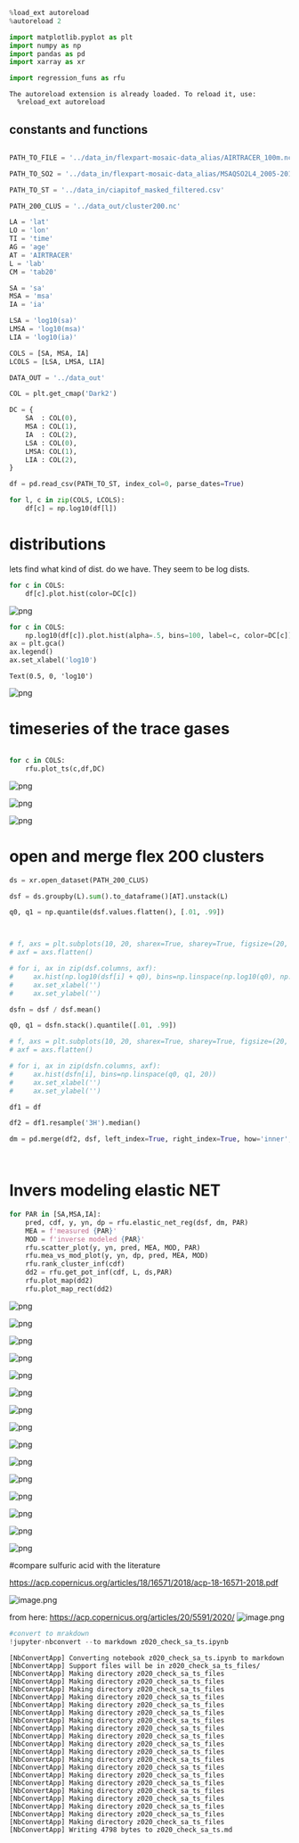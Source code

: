 ```python
%load_ext autoreload
%autoreload 2

import matplotlib.pyplot as plt
import numpy as np
import pandas as pd
import xarray as xr

import regression_funs as rfu 
```

    The autoreload extension is already loaded. To reload it, use:
      %reload_ext autoreload



## constants and functions


```python

PATH_TO_FILE = '../data_in/flexpart-mosaic-data_alias/AIRTRACER_100m.nc'

PATH_TO_SO2 = '../data_in/flexpart-mosaic-data_alias/MSAQSO2L4_2005-2018_v01-04_20190314.h5'

PATH_TO_ST = '../data_in/ciapitof_masked_filtered.csv'

PATH_200_CLUS = '../data_out/cluster200.nc'

LA = 'lat'
LO = 'lon'
TI = 'time'
AG = 'age'
AT = 'AIRTRACER'
L = 'lab'
CM = 'tab20'

SA = 'sa'
MSA = 'msa'
IA = 'ia'

LSA = 'log10(sa)'
LMSA = 'log10(msa)'
LIA = 'log10(ia)'

COLS = [SA, MSA, IA]
LCOLS = [LSA, LMSA, LIA]

DATA_OUT = '../data_out'

COL = plt.get_cmap('Dark2')

DC = {
    SA  : COL(0),
    MSA : COL(1),
    IA  : COL(2),
    LSA : COL(0),
    LMSA: COL(1),
    LIA : COL(2),
}
```


```python
df = pd.read_csv(PATH_TO_ST, index_col=0, parse_dates=True)

for l, c in zip(COLS, LCOLS):
    df[c] = np.log10(df[l])
```

# distributions 


lets find what kind of dist. do we have. They seem to be log dists. 


```python
for c in COLS:
    df[c].plot.hist(color=DC[c])
```


    
![png](z020_check_sa_ts_files/z020_check_sa_ts_5_0.png)
    



```python
for c in COLS:
    np.log10(df[c]).plot.hist(alpha=.5, bins=100, label=c, color=DC[c])
ax = plt.gca()
ax.legend()
ax.set_xlabel('log10')
```




    Text(0.5, 0, 'log10')




    
![png](z020_check_sa_ts_files/z020_check_sa_ts_6_1.png)
    


# timeseries of the trace gases


```python

```


```python
for c in COLS:
    rfu.plot_ts(c,df,DC)
```


    
![png](z020_check_sa_ts_files/z020_check_sa_ts_9_0.png)
    



    
![png](z020_check_sa_ts_files/z020_check_sa_ts_9_1.png)
    



    
![png](z020_check_sa_ts_files/z020_check_sa_ts_9_2.png)
    


# open and merge flex 200 clusters 


```python
ds = xr.open_dataset(PATH_200_CLUS)
```


```python
dsf = ds.groupby(L).sum().to_dataframe()[AT].unstack(L)

q0, q1 = np.quantile(dsf.values.flatten(), [.01, .99])



# f, axs = plt.subplots(10, 20, sharex=True, sharey=True, figsize=(20, 20))
# axf = axs.flatten()

# for i, ax in zip(dsf.columns, axf):
#     ax.hist(np.log10(dsf[i] + q0), bins=np.linspace(np.log10(q0), np.log10(q1 + q0), 20))
#     ax.set_xlabel('')
#     ax.set_ylabel('')
```


```python
dsfn = dsf / dsf.mean()
```


```python
q0, q1 = dsfn.stack().quantile([.01, .99])
```


```python
# f, axs = plt.subplots(10, 20, sharex=True, sharey=True, figsize=(20, 20))
# axf = axs.flatten()

# for i, ax in zip(dsfn.columns, axf):
#     ax.hist(dsfn[i], bins=np.linspace(q0, q1, 20))
#     ax.set_xlabel('')
#     ax.set_ylabel('')
```


```python
df1 = df
```


```python
df2 = df1.resample('3H').median()
```


```python
dm = pd.merge(df2, dsf, left_index=True, right_index=True, how='inner', validate="1:1")
```


```python

```


```python

```

# Invers modeling elastic NET 


```python
for PAR in [SA,MSA,IA]:
    pred, cdf, y, yn, dp = rfu.elastic_net_reg(dsf, dm, PAR)
    MEA = f'measured {PAR}'
    MOD = f'inverse modeled {PAR}'
    rfu.scatter_plot(y, yn, pred, MEA, MOD, PAR)
    rfu.mea_vs_mod_plot(y, yn, dp, pred, MEA, MOD)
    rfu.rank_cluster_inf(cdf)
    dd2 = rfu.get_pot_inf(cdf, L, ds,PAR)
    rfu.plot_map(dd2)
    rfu.plot_map_rect(dd2)
```


    
![png](z020_check_sa_ts_files/z020_check_sa_ts_22_0.png)
    



    
![png](z020_check_sa_ts_files/z020_check_sa_ts_22_1.png)
    



    
![png](z020_check_sa_ts_files/z020_check_sa_ts_22_2.png)
    



    
![png](z020_check_sa_ts_files/z020_check_sa_ts_22_3.png)
    



    
![png](z020_check_sa_ts_files/z020_check_sa_ts_22_4.png)
    



    
![png](z020_check_sa_ts_files/z020_check_sa_ts_22_5.png)
    



    
![png](z020_check_sa_ts_files/z020_check_sa_ts_22_6.png)
    



    
![png](z020_check_sa_ts_files/z020_check_sa_ts_22_7.png)
    



    
![png](z020_check_sa_ts_files/z020_check_sa_ts_22_8.png)
    



    
![png](z020_check_sa_ts_files/z020_check_sa_ts_22_9.png)
    



    
![png](z020_check_sa_ts_files/z020_check_sa_ts_22_10.png)
    



    
![png](z020_check_sa_ts_files/z020_check_sa_ts_22_11.png)
    



    
![png](z020_check_sa_ts_files/z020_check_sa_ts_22_12.png)
    



    
![png](z020_check_sa_ts_files/z020_check_sa_ts_22_13.png)
    



    
![png](z020_check_sa_ts_files/z020_check_sa_ts_22_14.png)
    


#compare sulfuric acid with the literature

https://acp.copernicus.org/articles/18/16571/2018/acp-18-16571-2018.pdf

![image.png](attachment:14d2bb52-b995-475d-b75c-21a1195a5f57.png)

from here: https://acp.copernicus.org/articles/20/5591/2020/
![image.png](attachment:067382c2-b7af-461f-a327-c5203838287c.png)


```python
#convert to mrakdown 
!jupyter-nbconvert --to markdown z020_check_sa_ts.ipynb
```

    [NbConvertApp] Converting notebook z020_check_sa_ts.ipynb to markdown
    [NbConvertApp] Support files will be in z020_check_sa_ts_files/
    [NbConvertApp] Making directory z020_check_sa_ts_files
    [NbConvertApp] Making directory z020_check_sa_ts_files
    [NbConvertApp] Making directory z020_check_sa_ts_files
    [NbConvertApp] Making directory z020_check_sa_ts_files
    [NbConvertApp] Making directory z020_check_sa_ts_files
    [NbConvertApp] Making directory z020_check_sa_ts_files
    [NbConvertApp] Making directory z020_check_sa_ts_files
    [NbConvertApp] Making directory z020_check_sa_ts_files
    [NbConvertApp] Making directory z020_check_sa_ts_files
    [NbConvertApp] Making directory z020_check_sa_ts_files
    [NbConvertApp] Making directory z020_check_sa_ts_files
    [NbConvertApp] Making directory z020_check_sa_ts_files
    [NbConvertApp] Making directory z020_check_sa_ts_files
    [NbConvertApp] Making directory z020_check_sa_ts_files
    [NbConvertApp] Making directory z020_check_sa_ts_files
    [NbConvertApp] Making directory z020_check_sa_ts_files
    [NbConvertApp] Making directory z020_check_sa_ts_files
    [NbConvertApp] Making directory z020_check_sa_ts_files
    [NbConvertApp] Making directory z020_check_sa_ts_files
    [NbConvertApp] Making directory z020_check_sa_ts_files
    [NbConvertApp] Writing 4798 bytes to z020_check_sa_ts.md



```python

```

